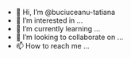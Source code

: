 - 👋 Hi, I’m @buciuceanu-tatiana
- 👀 I’m interested in ...
- 🌱 I’m currently learning ...
- 💞️ I’m looking to collaborate on ...
- 📫 How to reach me ...

<!---
buciuceanu-tatiana/buciuceanu-tatiana is a ✨ special ✨ repository because its `README.md` (this file) appears on your GitHub profile.
You can click the Preview link to take a look at your changes.
--->
